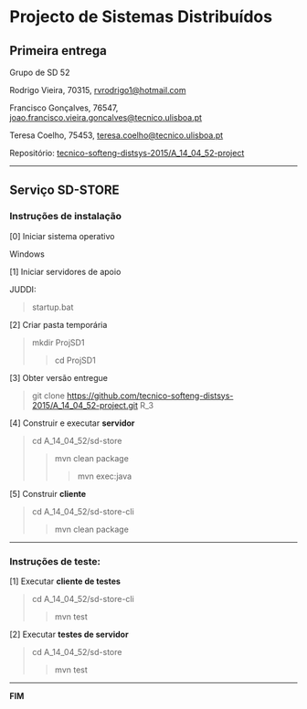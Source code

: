 # Projecto de Sistemas Distribuídos #

## Primeira entrega ##

Grupo de SD 52

Rodrigo Vieira, 70315, rvrodrigo1@hotmail.com

Francisco Gonçalves, 76547, joao.francisco.vieira.goncalves@tecnico.ulisboa.pt

Teresa Coelho, 75453, teresa.coelho@tecnico.ulisboa.pt


Repositório:
[tecnico-softeng-distsys-2015/A_14_04_52-project](https://github.com/tecnico-softeng-distsys-2015/A_14_04_52-project/)


-------------------------------------------------------------------------------

## Serviço SD-STORE 

### Instruções de instalação 

[0] Iniciar sistema operativo

Windows

[1] Iniciar servidores de apoio

JUDDI:
> startup.bat

[2] Criar pasta temporária

> mkdir ProjSD1
>> cd ProjSD1

[3] Obter versão entregue

> git clone https://github.com/tecnico-softeng-distsys-2015/A_14_04_52-project.git R_3

[4] Construir e executar **servidor**

> cd A_14_04_52/sd-store
>> mvn clean package 
>>> mvn exec:java


[5] Construir **cliente**

> cd A_14_04_52/sd-store-cli
>> mvn clean package

-------------------------------------------------------------------------------

### Instruções de teste: ###

[1] Executar **cliente de testes**

> cd A_14_04_52/sd-store-cli
>> mvn test


[2] Executar **testes de servidor**

> cd A_14_04_52/sd-store
>> mvn test

-------------------------------------------------------------------------------
**FIM**
